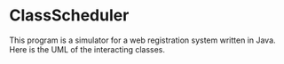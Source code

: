# ClassScheduler
This program is a simulator for a web registration system written in Java. Here is the UML of the interacting classes.
